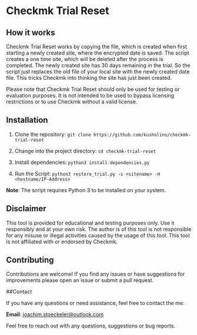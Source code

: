 # Checkmk Trial Reset

## How it works

Checkmk Trial Reset works by copying the file, which is created when first starting a newly created site, where the encrypted date is saved. The script creates a one time site, which will be deleted after the process is completed. The newly created site has 30 days remaining in the trial. So the script just replaces the old file of your local site with the newly created date file. This tricks Checkmk into thinking the site has just been created.

Please note that Checkmk Trial Reset should only be used for testing or evaluation purposes. It is not intended to be used to bypass licensing restrictions or to use Checkmk without a valid license.

## Installation
1. Clone the repository:
`git clone https://github.com/kusholino/checkmk-trial-reset`

2. Change into the project directory:
`cd checkmk-trial-reset`

3. Install dependencies:
`python3 install-dependencies.py`

4. Run the Script:
`python3 restore_trial.py -s <sitename> -H <hostname/IP-Address>`

**Note**: The script requires Python 3 to be installed on your system.

## Disclaimer

This tool is provided for educational and testing purposes only. Use it responsibly and at your own risk. The author is of this tool is not responsible for any misuse or illegal activities caused by the usage of this tool. This tool is not affiliated with or endorsed by Checkmk.

## Contributing

Contributions are welcome! If you find any issues or have suggestions for improvements please open an issue or submit a pull request.

##Contact

If you have any questions or need assistance, feel free to contact the me:

**Email**: joachim.stoeckeler@outlook.com

Feel free to reach out with any questions, suggestions or bug reports.